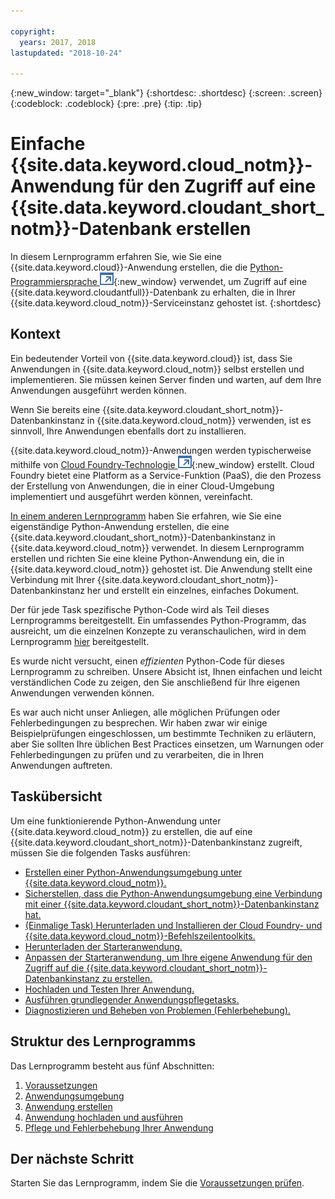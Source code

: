 ```yaml
---

copyright:
  years: 2017, 2018
lastupdated: "2018-10-24"

---
```


{:new_window: target="_blank"}
{:shortdesc: .shortdesc}
{:screen: .screen}
{:codeblock: .codeblock}
{:pre: .pre}
{:tip: .tip}

<!-- Acrolinx: 2017-05-10 -->

# Einfache {{site.data.keyword.cloud_notm}}-Anwendung für den Zugriff auf eine {{site.data.keyword.cloudant_short_notm}}-Datenbank erstellen

In diesem Lernprogramm erfahren Sie, wie Sie eine {{site.data.keyword.cloud}}-Anwendung erstellen, die die
[Python-Programmiersprache ![Symbol für externen Link](../images/launch-glyph.svg "Symbol für externen Link")](https://www.python.org/){:new_window} verwendet, um
Zugriff auf eine {{site.data.keyword.cloudantfull}}-Datenbank zu erhalten, die in Ihrer {{site.data.keyword.cloud_notm}}-Serviceinstanz gehostet ist.
{:shortdesc}

## Kontext

Ein bedeutender Vorteil von {{site.data.keyword.cloud}} ist, dass Sie Anwendungen in
{{site.data.keyword.cloud_notm}} selbst erstellen und implementieren.
Sie müssen keinen Server finden und warten, auf dem Ihre Anwendungen ausgeführt werden können.

Wenn Sie bereits eine {{site.data.keyword.cloudant_short_notm}}-Datenbankinstanz in {{site.data.keyword.cloud_notm}} verwenden, ist es sinnvoll, Ihre Anwendungen ebenfalls dort zu installieren.

{{site.data.keyword.cloud_notm}}-Anwendungen werden typischerweise mithilfe von
[Cloud Foundry-Technologie ![Symbol für externen Link](../images/launch-glyph.svg "Symbol für externen Link")](https://en.wikipedia.org/wiki/Cloud_Foundry){:new_window} erstellt.
Cloud Foundry bietet eine Platform as a Service-Funktion (PaaS), die den Prozess der Erstellung von Anwendungen, die in einer Cloud-Umgebung implementiert und ausgeführt werden können, vereinfacht.

[In einem anderen Lernprogramm](create_database.html) haben Sie erfahren, wie Sie eine eigenständige Python-Anwendung erstellen, die eine {{site.data.keyword.cloudant_short_notm}}-Datenbankinstanz in {{site.data.keyword.cloud_notm}} verwendet.
In diesem Lernprogramm erstellen und richten Sie eine kleine Python-Anwendung ein, die in {{site.data.keyword.cloud_notm}} gehostet ist.
Die Anwendung stellt eine Verbindung mit Ihrer {{site.data.keyword.cloudant_short_notm}}-Datenbankinstanz her und
erstellt ein einzelnes, einfaches Dokument.

Der für jede Task spezifische Python-Code wird als Teil dieses Lernprogramms bereitgestellt.
Ein umfassendes Python-Programm, das ausreicht, um die einzelnen Konzepte zu veranschaulichen, wird
in dem Lernprogramm [hier](create_bmxapp_createapp.html#complete-listing) bereitgestellt.

Es wurde nicht versucht, einen _effizienten_ Python-Code für dieses Lernprogramm zu schreiben.
Unsere Absicht ist, Ihnen einfachen und leicht verständlichen Code zu zeigen,
den Sie anschließend für Ihre eigenen Anwendungen verwenden können.

Es war auch nicht unser Anliegen, alle möglichen Prüfungen oder Fehlerbedingungen zu besprechen.
Wir haben zwar wir einige Beispielprüfungen eingeschlossen, um bestimmte Techniken zu erläutern,
aber Sie sollten Ihre üblichen Best Practices einsetzen, um Warnungen oder Fehlerbedingungen zu prüfen
und zu verarbeiten, die in Ihren Anwendungen auftreten.

## Taskübersicht

Um eine funktionierende Python-Anwendung unter {{site.data.keyword.cloud_notm}} zu erstellen, die auf eine {{site.data.keyword.cloudant_short_notm}}-Datenbankinstanz zugreift, müssen Sie die folgenden Tasks ausführen:

-   [Erstellen einer Python-Anwendungsumgebung unter {{site.data.keyword.cloud_notm}}. ](create_bmxapp_appenv.html#creating)
-   [Sicherstellen, dass die Python-Anwendungsumgebung eine Verbindung mit einer {{site.data.keyword.cloudant_short_notm}}-Datenbankinstanz hat.](create_bmxapp_appenv.html#connecting)
-   [(Einmalige Task) Herunterladen und Installieren der Cloud Foundry- und {{site.data.keyword.cloud_notm}}-Befehlszeilentoolkits.](create_bmxapp_appenv.html#toolkits)
-   [Herunterladen der Starteranwendung.](create_bmxapp_appenv.html#starter)
-   [Anpassen der Starteranwendung, um Ihre eigene Anwendung für den Zugriff auf die {{site.data.keyword.cloudant_short_notm}}-Datenbankinstanz zu erstellen.](create_bmxapp_createapp.html#theApp)
-   [Hochladen und Testen Ihrer Anwendung.](create_bmxapp_upload.html#uploading)
-   [Ausführen grundlegender Anwendungspflegetasks.](create_bmxapp_maintain.html#maintenance)
-   [Diagnostizieren und Beheben von Problemen (Fehlerbehebung).](create_bmxapp_maintain.html#troubleshooting)

## Struktur des Lernprogramms

Das Lernprogramm besteht aus fünf Abschnitten:

1.  [Voraussetzungen](create_bmxapp_prereq.html)
2.  [Anwendungsumgebung](create_bmxapp_appenv.html)
3.  [Anwendung erstellen](create_bmxapp_createapp.html)
4.  [Anwendung hochladen und ausführen](create_bmxapp_upload.html)
5.  [Pflege und Fehlerbehebung Ihrer Anwendung](create_bmxapp_maintain.html)

## Der nächste Schritt

Starten Sie das Lernprogramm,
indem Sie die [Voraussetzungen prüfen](create_bmxapp_prereq.html).
